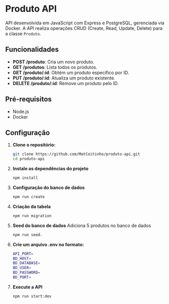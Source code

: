 # Produto API

API desenvolvida em JavaScript com Express e PostgreSQL, gerenciada via Docker. A API realiza operações CRUD (Create, Read, Update, Delete) para a classe `Produto`.

## Funcionalidades
- **POST /produto**: Cria um novo produto.
- **GET /produtos**: Lista todos os produtos.
- **GET /produto/:id**: Obtém um produto específico por ID.
- **PUT /produto/:id**: Atualiza um produto existente.
- **DELETE /produto/:id**: Remove um produto pelo ID.

## Pré-requisitos
- Node.js
- Docker

## Configuração

1. **Clone o repositório:**
   ```bash
   git clone https://github.com/MatCoitinho/produto-api.git
   cd produto-api

2. **Instale as dependências do projeto**
    ```bash
    npm install

3. **Configuração do banco de dados**
    ```bash
    npm run create

4. **Criação da tabela**
    ```bash
    npm run migration

5. **Seed do banco de dados**
    Adiciona 5 produtos no banco de dados
    ```bash
    npm run seed. 

6. **Crie um arquivo .env no formato:**
    ```bash
    API_PORT=
    BD_HOST=
    BD_DATABASE= 
    BD_USER= 
    BD_PASSWORD= 
    BD_PORT=

7. **Execute a API**
    ```bash
    npm run start:dev
